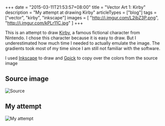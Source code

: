 +++
date = "2015-03-11T21:53:57+08:00"
title = "Vector Art 1: Kirby"
description = "My attempt at drawing Kirby"
articleTypes = ["blog"]
tags = ["vector", "kirby", "inkscape"]
images = [
    "http://i.imgur.com/L2ibZ3P.png",
    "http://i.imgur.com/kPLr11C.jpg"
]
+++

This is an attempt to draw [Kirby](http://en.wikipedia.org/wiki/Kirby_%28character%29), a famous fictional character from Nintendo. I chose this character because it is easy to draw. But I underestimated how much time I needed to actually emulate the image. The gradients took most of my time since I am still not familiar with the software. 

I used [Inkscape](https://inkscape.org/en/) to draw and [Gpick](http://www.gpick.org/screenshots.html) to copy over the colors from the source image

## Source image

![Source](http://i.imgur.com/kPLr11C.jpg)

## My attempt

![My attempt](http://i.imgur.com/L2ibZ3P.png) 
